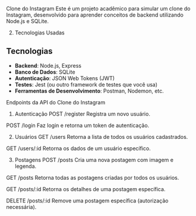Clone do Instagram
Este é um projeto acadêmico para simular um clone do Instagram, desenvolvido para aprender conceitos de backend utilizando Node.js e SQLite.

2. Tecnologias Usadas
## Tecnologias
- **Backend**: Node.js, Express
- **Banco de Dados**: SQLite
- **Autenticação**: JSON Web Tokens (JWT)
- **Testes**: Jest (ou outro framework de testes que você usa)
- **Ferramentas de Desenvolvimento**: Postman, Nodemon, etc.

Endpoints da API do Clone do Instagram
1. Autenticação
POST /register
Registra um novo usuário.

POST /login
Faz login e retorna um token de autenticação.

2. Usuários
GET /users
Retorna a lista de todos os usuários cadastrados.

GET /users/:id
Retorna os dados de um usuário específico.

3. Postagens
POST /posts
Cria uma nova postagem com imagem e legenda.

GET /posts
Retorna todas as postagens criadas por todos os usuários.

GET /posts/:id
Retorna os detalhes de uma postagem específica.

DELETE /posts/:id
Remove uma postagem específica (autorização necessária).
